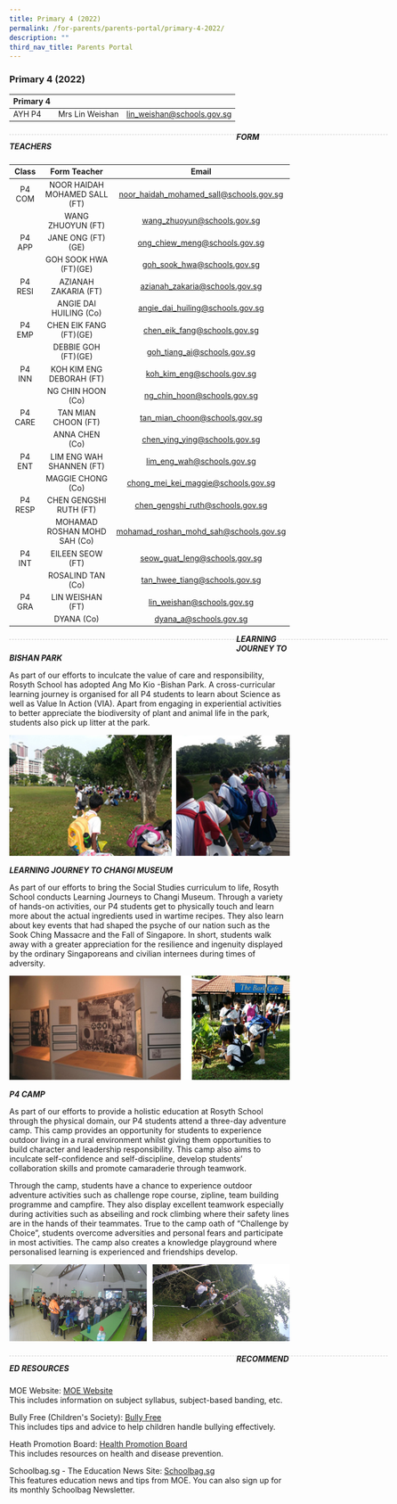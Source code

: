```yaml
---
title: Primary 4 (2022)
permalink: /for-parents/parents-portal/primary-4-2022/
description: ""
third_nav_title: Parents Portal
---
```

### Primary 4 (2022)

| Primary 4 |  | |
| -------- | -------- | -------- |
| AYH P4 | Mrs Lin Weishan | lin_weishan@schools.gov.sg |

<div style="line-height: 19.6px; width: 408px; float: left;"><div style="margin-top: 8px; margin-bottom: 8px; line-height: 19.6px; width: 680px; border-bottom: 1px dashed rgb(204, 204, 204); height: 1px; clear: both;"></div></div>

##### FORM TEACHERS

| Class | Form Teacher | Email |
|:---:|:---:|:---:|
| P4 COM  | NOOR HAIDAH MOHAMED SALL (FT) | noor_haidah_mohamed_sall@schools.gov.sg |
|   | WANG ZHUOYUN (FT) | wang_zhuoyun@schools.gov.sg |
| P4 APP | JANE ONG (FT)(GE) | ong_chiew_meng@schools.gov.sg |
|   | GOH SOOK HWA (FT)(GE) | goh_sook_hwa@schools.gov.sg |
| P4 RESI | AZIANAH ZAKARIA (FT) | azianah_zakaria@schools.gov.sg |
|   | ANGIE DAI HUILING (Co) | angie_dai_huiling@schools.gov.sg |
| P4 EMP | CHEN EIK FANG (FT)(GE) | chen_eik_fang@schools.gov.sg |
|   | DEBBIE GOH (FT)(GE) | goh_tiang_ai@schools.gov.sg |
| P4 INN | KOH KIM ENG DEBORAH (FT) | koh_kim_eng@schools.gov.sg |
|   | NG CHIN HOON (Co)  | ng_chin_hoon@schools.gov.sg  |
| P4 CARE | TAN MIAN CHOON (FT) | tan_mian_choon@schools.gov.sg |
|   | ANNA CHEN (Co)  | chen_ying_ying@schools.gov.sg |
| P4 ENT | LIM ENG WAH SHANNEN (FT) | lim_eng_wah@schools.gov.sg |
|   | MAGGIE CHONG (Co) | chong_mei_kei_maggie@schools.gov.sg |
| P4 RESP |  CHEN GENGSHI RUTH (FT) | chen_gengshi_ruth@schools.gov.sg |
|   |  MOHAMAD ROSHAN MOHD SAH (Co)	 | mohamad_roshan_mohd_sah@schools.gov.sg |
| P4 INT | EILEEN SEOW (FT) | seow_guat_leng@schools.gov.sg |
|   | ROSALIND TAN (Co) | tan_hwee_tiang@schools.gov.sg |
| P4 GRA   |  LIN WEISHAN (FT) | lin_weishan@schools.gov.sg |
|   |  DYANA (Co)  | dyana_a@schools.gov.sg |

<div style="line-height: 19.6px; width: 408px; float: left;"><div style="margin-top: 8px; margin-bottom: 8px; line-height: 19.6px; width: 680px; border-bottom: 1px dashed rgb(204, 204, 204); height: 1px; clear: both;"></div></div>

***LEARNING JOURNEY TO BISHAN PARK***

As part of our efforts to inculcate the value of care and responsibility, Rosyth School has adopted Ang Mo Kio -Bishan Park. A cross-curricular learning journey is organised for all P4 students to learn about Science as well as Value In Action (VIA). Apart from engaging in experiential activities to better appreciate the biodiversity of plant and animal life in the park, students also pick up litter at the park.

![](/images/Bishan%20Park%20Compiled.jpg)

***LEARNING JOURNEY TO CHANGI MUSEUM***

As part of our efforts to bring the Social Studies curriculum to life, Rosyth School conducts Learning Journeys to Changi Museum. Through a variety of hands-on activities, our P4 students get to physically touch and learn more about the actual ingredients used in wartime recipes. They also learn about key events that had shaped the psyche of our nation such as the Sook Ching Massacre and the Fall of Singapore. In short, students walk away with a greater appreciation for the resilience and ingenuity displayed by the ordinary Singaporeans and civilian internees during times of adversity. 

![](/images/Changi%20MuseumCompiled.jpg)

***P4 CAMP***

As part of our efforts to provide a holistic education at Rosyth School through the physical domain, our P4 students attend a three-day adventure camp. This camp provides an opportunity for students to experience outdoor living in a rural environment whilst giving them opportunities to build character and leadership responsibility. This camp also aims to inculcate self-confidence and self-discipline, develop students’ collaboration skills and promote camaraderie through teamwork.   

Through the camp, students have a chance to experience outdoor adventure activities such as challenge rope course, zipline, team building programme and campfire. They also display excellent teamwork especially during activities such as abseiling and rock climbing where their safety lines are in the hands of their teammates. True to the camp oath of “Challenge by Choice”, students overcome adversities and personal fears and participate in most activities. The camp also creates a knowledge playground where personalised learning is experienced and friendships develop. 

![](/images/P4%20Camp%20Compiled.jpg)

<div style="line-height: 19.6px; width: 408px; float: left;"><div style="margin-top: 8px; margin-bottom: 8px; line-height: 19.6px; width: 680px; border-bottom: 1px dashed rgb(204, 204, 204); height: 1px; clear: both;"></div></div>

##### RECOMMENDED RESOURCES

MOE Website: [MOE Website](https://www.moe.gov.sg/) <br> 
This includes information on subject syllabus, subject-based banding, etc.

Bully Free (Children's Society): [Bully Free](https://bullyfree.sg/) <br>
This includes tips and advice to help children handle bullying effectively. 

Heath Promotion Board: [Health Promotion Board](http://www.hpb.gov.sg) <br> 
This includes resources on health and disease prevention.

Schoolbag.sg - The Education News Site: [Schoolbag.sg](https://www.schoolbag.edu.sg/) <br>
This features education news and tips from MOE. You can also sign up for its monthly Schoolbag Newsletter. 